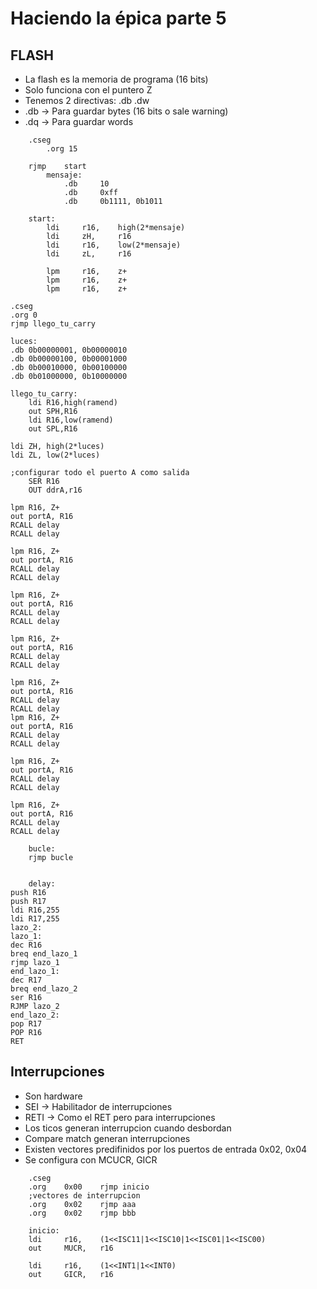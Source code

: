 # Haciendo la épica parte 5
## FLASH
- La flash es la memoria de programa (16 bits)
- Solo funciona con el puntero Z
- Tenemos 2 directivas: .db .dw
- .db -> Para guardar bytes (16 bits o sale warning)
- .dq -> Para guardar words

```
    .cseg
        .org 15

    rjmp    start
        mensaje:
            .db     10
            .db     0xff
            .db     0b1111, 0b1011

    start:
        ldi     r16,    high(2*mensaje)
        ldi     zH,     r16
        ldi     r16,    low(2*mensaje)
        ldi     zL,     r16

        lpm     r16,    z+
        lpm     r16,    z+
        lpm     r16,    z+
```
```
.cseg
.org 0
rjmp llego_tu_carry

luces:
.db 0b00000001, 0b00000010
.db 0b00000100, 0b00001000
.db 0b00010000, 0b00100000
.db 0b01000000, 0b10000000

llego_tu_carry:
    ldi R16,high(ramend)
    out SPH,R16
    ldi R16,low(ramend)
    out SPL,R16

ldi ZH, high(2*luces)
ldi ZL, low(2*luces)

;configurar todo el puerto A como salida
    SER R16
    OUT ddrA,r16

lpm R16, Z+
out portA, R16
RCALL delay
RCALL delay

lpm R16, Z+
out portA, R16
RCALL delay
RCALL delay

lpm R16, Z+
out portA, R16
RCALL delay
RCALL delay

lpm R16, Z+
out portA, R16
RCALL delay
RCALL delay

lpm R16, Z+
out portA, R16
RCALL delay
RCALL delay
lpm R16, Z+
out portA, R16
RCALL delay
RCALL delay

lpm R16, Z+
out portA, R16
RCALL delay 
RCALL delay

lpm R16, Z+
out portA, R16
RCALL delay
RCALL delay

    bucle:
    rjmp bucle


    delay:
push R16
push R17
ldi R16,255
ldi R17,255
lazo_2:
lazo_1:
dec R16
breq end_lazo_1
rjmp lazo_1
end_lazo_1:
dec R17
breq end_lazo_2
ser R16
RJMP lazo_2
end_lazo_2:
pop R17
POP R16
RET
```

## Interrupciones
- Son hardware
- SEI  -> Habilitador de interrupciones
- RETI -> Como el RET pero para interrupciones
- Los ticos generan interrupcion cuando desbordan
- Compare match generan interrupciones
- Existen vectores predifinidos por los puertos de entrada 0x02, 0x04
- Se configura con MCUCR, GICR

```
    .cseg
    .org    0x00    rjmp inicio
    ;vectores de interrupcion
    .org    0x02    rjmp aaa
    .org    0x02    rjmp bbb

    inicio:
    ldi     r16,    (1<<ISC11|1<<ISC10|1<<ISC01|1<<ISC00)
    out     MUCR,   r16

    ldi     r16,    (1<<INT1|1<<INT0)
    out     GICR,   r16

```